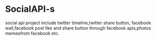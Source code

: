 # SocialAPI-s
social api project include twitter timeline,twitter share button, facebook wall,facebook post like and share button through facebook apis,photos memesfrom facebook etc.
